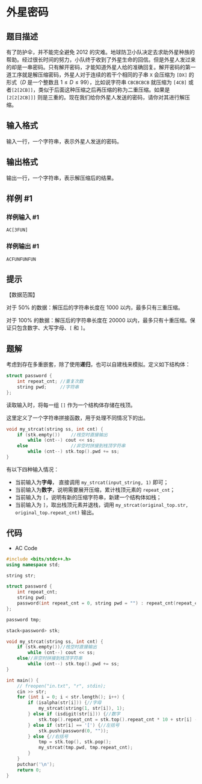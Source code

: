 # 外星密码

## 题目描述

有了防护伞，并不能完全避免 2012 的灾难。地球防卫小队决定去求助外星种族的帮助。经过很长时间的努力，小队终于收到了外星生命的回信。但是外星人发过来的却是一串密码。只有解开密码，才能知道外星人给的准确回复。解开密码的第一道工序就是解压缩密码，外星人对于连续的若干个相同的子串 $\texttt{X}$ 会压缩为 $\texttt{[DX]}$ 的形式（$D$ 是一个整数且 $1\leq D\leq99$），比如说字符串 $\texttt{CBCBCBCB}$ 就压缩为 $\texttt{[4CB]}$ 或者$\texttt{[2[2CB]]}$，类似于后面这种压缩之后再压缩的称为二重压缩。如果是 $\texttt{[2[2[2CB]]]}$ 则是三重的。现在我们给你外星人发送的密码，请你对其进行解压缩。

## 输入格式

输入一行，一个字符串，表示外星人发送的密码。

## 输出格式

输出一行，一个字符串，表示解压缩后的结果。

## 样例 #1

### 样例输入 #1

```
AC[3FUN]
```

### 样例输出 #1

```
ACFUNFUNFUN
```

## 提示

【数据范围】

对于 $50\%$ 的数据：解压后的字符串长度在 $1000$ 以内，最多只有三重压缩。

对于 $100\%$ 的数据：解压后的字符串长度在 $20000$ 以内，最多只有十重压缩。保证只包含数字、大写字母、`[` 和 `]`。

## 题解

考虑到存在多重嵌套，除了使用**递归**，也可以自建栈来模拟。定义如下结构体：

```c++
struct password {
    int repeat_cnt;	//重复次数
    string pwd;		//字符串
};
```

读取输入时，将每一组 `[]` 作为一个结构体存储在栈顶。

这里定义了一个字符串拼接函数，用于处理不同情况下的出。

```c++
void my_strcat(string ss, int cnt) {
    if (stk.empty())	//栈空时直接输出
        while (cnt--) cout << ss;
    else				//非空时拼接到栈顶字符串
        while (cnt--) stk.top().pwd += ss;
}
```

有以下四种输入情况：

- 当前输入为**字母**， 直接调用 `my_strcat(input_string, 1)` 即可；
- 当前输入为**数字**，说明需要展开压缩，累计栈顶元素的 `repeat_cnt`；
- 当前输入为 `[`，说明有新的压缩字符串，新建一个结构体如栈；
- 当前输入为 `]`，取出栈顶元素并退栈，调用 `my_strcat(original_top.str, original_top.repeat_cnt)` 输出。

## 代码

- AC Code

```c++
#include <bits/stdc++.h>
using namespace std;

string str;

struct password {
    int repeat_cnt;
    string pwd;
    password(int repeat_cnt = 0, string pwd = "") : repeat_cnt(repeat_cnt), pwd(pwd) {}
};

password tmp;

stack<password> stk;

void my_strcat(string ss, int cnt) {
    if (stk.empty())//栈空时直接输出
        while (cnt--) cout << ss;
    else//非空时拼接到栈顶字符串
        while (cnt--) stk.top().pwd += ss;
}

int main() {
    // freopen("in.txt", "r", stdin);
    cin >> str;
    for (int i = 0; i < str.length(); i++) {
        if (isalpha(str[i])) {//字母
            my_strcat(string(1, str[i]), 1);
        } else if (isdigit(str[i])) {//数字
            stk.top().repeat_cnt = stk.top().repeat_cnt * 10 + str[i] - '0';
        } else if (str[i] == '[') {//左括号
            stk.push(password(0, ""));
        } else {//右括号
            tmp = stk.top(), stk.pop();
            my_strcat(tmp.pwd, tmp.repeat_cnt);
        }
    }
    putchar('\n');
    return 0;
}
```
